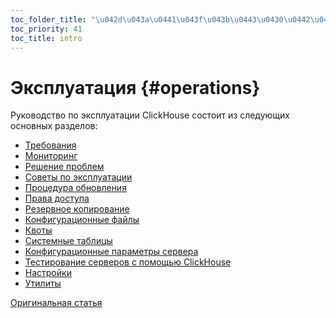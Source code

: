 ```yaml
---
toc_folder_title: "\u042d\u043a\u0441\u043f\u043b\u0443\u0430\u0442\u0430\u0446\u0438\u044f"
toc_priority: 41
toc_title: intro
---
```


# Эксплуатация {#operations}

Руководство по эксплуатации ClickHouse состоит из следующих основных разделов:

- [Требования](requirements.md)
- [Мониторинг](monitoring.md)
- [Решение проблем](troubleshooting.md)
- [Советы по эксплуатации](tips.md)
- [Процедура обновления](update.md)
- [Права доступа](access-rights.md)
- [Резервное копирование](backup.md)
- [Конфигурационные файлы](configuration-files.md)
- [Квоты](quotas.md)
- [Системные таблицы](system-tables.md)
- [Конфигурационные параметры сервера](server-configuration-parameters/index.md)
- [Тестирование серверов с помощью ClickHouse](performance-test.md)
- [Настройки](settings/index.md#settings)
- [Утилиты](utilities/index.md)

[Оригинальная статья](https://clickhouse.tech/docs/ru/operations/) <!--hide-->
